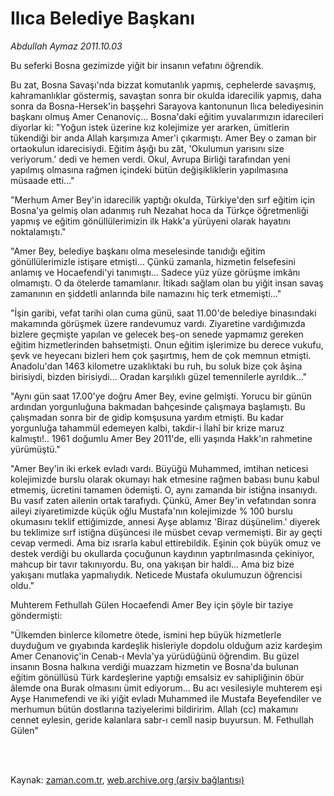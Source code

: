 # Ilıca Belediye Başkanı

*Abdullah Aymaz 2011.10.03*

<td class="columnist-detail">
<p>Bu seferki Bosna gezimizde yiğit bir insanın vefatını öğrendik.</p>
<p>
<div id="haberMetinDiv">
<p>Bu zat, Bosna Savaşı'nda bizzat komutanlık yapmış, cephelerde savaşmış, kahramanlıklar göstermiş, savaştan sonra bir okulda idarecilik yapmış, daha sonra da Bosna-Hersek'in başşehri Sarayova kantonunun Ilıca belediyesinin başkanı olmuş Amer Cenanoviç... Bosna'daki eğitim yuvalarımızın idarecileri diyorlar ki: "Yoğun istek üzerine kız kolejimize yer ararken, ümitlerin tükendiği bir anda Allah karşımıza Amer'i çıkarmıştı. Amer Bey o zaman bir ortaokulun idarecisiydi. Eğitim âşığı bu zât, 'Okulumun yarısını size veriyorum.' dedi ve hemen verdi. Okul, Avrupa Birliği tarafından yeni yapılmış olmasına rağmen içindeki bütün değişikliklerin yapılmasına müsaade etti..."
<p>"Merhum Amer Bey'in idarecilik yaptığı okulda, Türkiye'den sırf eğitim için Bosna'ya gelmiş olan adanmış ruh Nezahat hoca da Türkçe öğretmenliği yapmış ve eğitim gönüllülerimizin ilk Hakk'a yürüyeni olarak hayatını noktalamıştı."
<p>"Amer Bey, belediye başkanı olma meselesinde tanıdığı eğitim gönüllülerimizle istişare etmişti... Çünkü zamanla, hizmetin felsefesini anlamış ve Hocaefendi'yi tanımıştı... Sadece yüz yüze görüşme imkânı olmamıştı. O da ötelerde tamamlanır. İtikadı sağlam olan bu yiğit insan savaş zamanının en şiddetli anlarında bile namazını hiç terk etmemişti..."
<p>"İşin garibi, vefat tarihi olan cuma günü, saat 11.00'de belediye binasındaki makamında görüşmek üzere randevumuz vardı. Ziyaretine vardığımızda bizlere geçmişte yapılan ve gelecek beş-on senede yapmamız gereken eğitim hizmetlerinden bahsetmişti. Onun eğitim işlerimize bu derece vukufu, şevk ve heyecanı bizleri hem çok şaşırtmış, hem de çok memnun etmişti. Anadolu'dan 1463 kilometre uzaklıktaki bu ruh, bu soluk bize çok âşina birisiydi, bizden birisiydi... Oradan karşılıklı güzel temennilerle ayrıldık..."
<p>"Aynı gün saat 17.00'ye doğru Amer Bey, evine gelmişti. Yorucu bir günün ardından yorgunluğuna bakmadan bahçesinde çalışmaya başlamıştı. Bu çalışmadan sonra bir de gidip komşusuna yardım etmişti. Bu kadar yorgunluğa tahammül edemeyen kalbi, takdir-i İlahî bir krize maruz kalmıştı!.. 1961 doğumlu Amer Bey 2011'de, elli yaşında Hakk'ın rahmetine yürümüştü."
<p>"Amer Bey'in iki erkek evladı vardı. Büyüğü Muhammed, imtihan neticesi kolejimizde burslu olarak okumayı hak etmesine rağmen babası bunu kabul etmemiş, ücretini tamamen ödemişti. O, aynı zamanda bir istiğna insanıydı. Bu vasıf zaten ailenin ortak tarafıydı. Çünkü, Amer Bey'in vefatından sonra aileyi ziyaretimizde küçük oğlu Mustafa'nın kolejimizde % 100 burslu okumasını teklif ettiğimizde, annesi Ayşe ablamız 'Biraz düşünelim.' diyerek bu teklimize sırf istiğna düşüncesi ile müsbet cevap vermemişti. Bir ay geçti cevap vermedi. Ama biz ısrarla kabul ettirebildik. Eşinin çok büyük omuz ve destek verdiği bu okullarda çocuğunun kaydının yaptırılmasında çekiniyor, mahcup bir tavır takınıyordu. Bu, ona yakışan bir haldi... Ama biz bize yakışanı mutlaka yapmalıydık. Neticede Mustafa okulumuzun öğrencisi oldu."
<p>Muhterem Fethullah Gülen Hocaefendi Amer Bey için şöyle bir taziye göndermişti:
<p>"Ülkemden binlerce kilometre ötede, ismini hep büyük hizmetlerle duyduğum ve gıyabında kardeşlik hisleriyle dopdolu olduğum aziz kardeşim Amer Cenanoviç'in Cenab-ı Mevla'ya yürüdüğünü öğrendim. Bu güzel insanın Bosna halkına verdiği muazzam hizmetin ve Bosna'da bulunan eğitim gönüllüsü Türk kardeşlerine yaptığı emsalsiz ev sahipliğinin öbür âlemde ona Burak olmasını ümit ediyorum... Bu acı vesilesiyle muhterem eşi Ayşe Hanımefendi ve iki yiğit evladı Muhammed ile Mustafa Beyefendiler ve merhumun bütün dostlarına taziyelerimi bildiririm. Allah (cc) makamını cennet eylesin, geride kalanlara sabr-ı cemîl nasip buyursun. M. Fethullah Gülen" </p></p></p></p></p></p></p></p></div>
</p>


<p><br>
		 </br></p></td>

Kaynak: [zaman.com.tr](http://zaman.com.tr/yazar.do?yazino=1186321), [web.archive.org (arşiv bağlantısı)](http://web.archive.org/web/20111213113504/http://zaman.com.tr/yazar.do?yazino=1186321)
